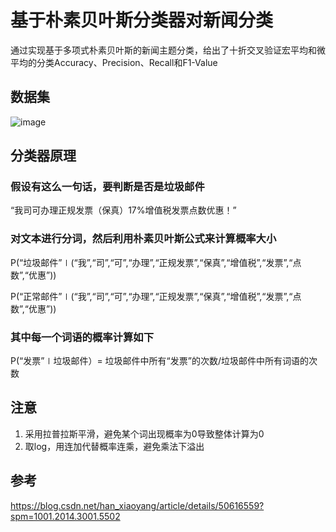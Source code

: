 # 基于朴素贝叶斯分类器对新闻分类
通过实现基于多项式朴素贝叶斯的新闻主题分类，给出了十折交叉验证宏平均和微平均的分类Accuracy、Precision、Recall和F1-Value
## 数据集
![image](https://user-images.githubusercontent.com/77225753/144351999-d4c2f6fe-2fa1-4703-96e5-ccc89733d8d6.png)
## 分类器原理
### 假设有这么一句话，要判断是否是垃圾邮件
“我司可办理正规发票（保真）17%增值税发票点数优惠！”
### 对文本进行分词，然后利用朴素贝叶斯公式来计算概率大小
P(“垃圾邮件”∣(“我”,“司”,“可”,“办理”,“正规发票”,“保真”,“增值税”,“发票”,“点数”,“优惠”))

P(“正常邮件”∣(“我”,“司”,“可”,“办理”,“正规发票”,“保真”,“增值税”,“发票”,“点数”,“优惠”))
### 其中每一个词语的概率计算如下
P(“发票”∣垃圾邮件）= 垃圾邮件中所有“发票”的次数/垃圾邮件中所有词语的次数
## 注意
1. 采用拉普拉斯平滑，避免某个词出现概率为0导致整体计算为0
2. 取log，用连加代替概率连乘，避免乘法下溢出
## 参考
https://blog.csdn.net/han_xiaoyang/article/details/50616559?spm=1001.2014.3001.5502
